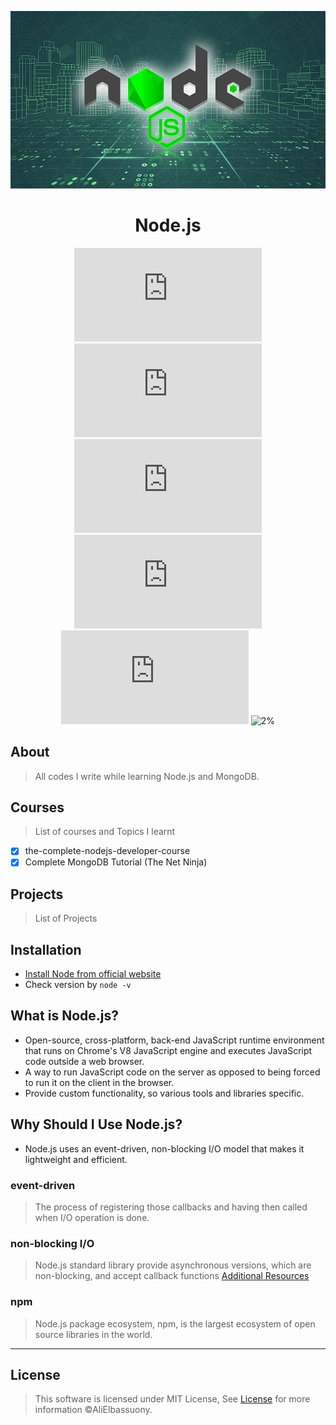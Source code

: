<div align="center">

![Node.js](https://github.com/AliElbassuony/TryHackMe/blob/main/images/nodejs_cover_photo_smaller_size.png)

</div>

<h1 align="center"> Node.js </h1>

<div align="center">

[![GitHub contributors](https://img.shields.io/github/contributors/AliElbassuony/Practice-Node.js)](https://github.com/AliElbassuony/Practice-Node.js/contributors)
[![GitHub issues](https://img.shields.io/github/issues/AliElbassuony/Practice-Node.js)](https://github.com/AliElbassuony/Practice-Node.js/issues)
[![GitHub forks](https://img.shields.io/github/forks/AliElbassuony/Practice-Node.js)](https://github.com/AliElbassuony/Practice-Node.js/network)
[![GitHub stars](https://img.shields.io/github/stars/AliElbassuony/Practice-Node.js)](https://github.com/AliElbassuony/Practice-Node.js/stargazers)
[![GitHub license](https://img.shields.io/github/license/AliElbassuony/Practice-Node.js)](https://github.com/AliElbassuony/Practice-Node.js/blob/master/LICENSE)
![2%](https://progress-bar.dev/2/?title=Progress)

</div>

## About

> All codes I write while learning Node.js and MongoDB.

## Courses

> List of courses and Topics I learnt

- [x] the-complete-nodejs-developer-course
- [X] Complete MongoDB Tutorial (The Net Ninja)

## Projects

> List of Projects

## Installation

- [Install Node from official website](https://nodejs.org/en/)
- Check version by `node -v`

## What is Node.js?

- Open-source, cross-platform, back-end JavaScript runtime environment that runs on Chrome's V8 JavaScript engine and executes JavaScript code outside a web browser.
- A way to run JavaScript code on the server as opposed to being forced to run it on the client in the browser.
- Provide custom functionality, so various tools and libraries specific.

## Why Should I Use Node.js?

- Node.js uses an event-driven, non-blocking I/O model that makes it lightweight and efficient.

### event-driven

> The process of registering those callbacks and having then called when I/O operation is done.

### non-blocking I/O

> Node.js standard library provide asynchronous versions, which are non-blocking, and accept callback functions [Additional Resources](https://nodejs.org/en/docs/guides/blocking-vs-non-blocking/)

### npm

> Node.js package ecosystem, npm, is the largest ecosystem of open source libraries in the world.

----

## License

> This software is licensed under MIT License, See [License](https://github.com/AliElbassuony/Practice-Node.js/blob/main/LICENSE) for more information ©AliElbassuony.
